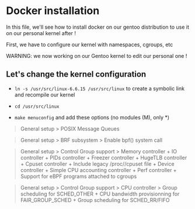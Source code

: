 # Docker installation

In this file, we'll see how to install docker on our gentoo distribution to use it on our personal kernel after !

First, we have to configure our kernel with namespaces, cgroups, etc

WARNING: we now working on our Gentoo kernel to edit our personal one !

## Let's change the kernel configuration

* `ln -s /usr/src/linux-6.6.15 /usr/src/linux` to create a symbolic link and recompile our kernel

* `cd /usr/src/linux`

* `make menuconfig` and add these options (no modules (M), only \*) 

> General setup > POSIX Message Queues

> General setup > BRF subsystem > Enable bpf() system call

> General setup > Control Group support > Memory controller + IO controller + PIDs controller + Freezer controller + HugeTLB controller + Cpuset controller + Include legacy /proc/<pid>/cpuset file + Device controller + Simple CPU accounting controller + Perf controller + Support for eBPF programs attached to cgroups

> General setup > Control Group support > CPU controller > Group scheduling for SCHED_OTHER + CPU bandwidth provisionning for FAIR_GROUP_SCHED + Group scheduling for SCHED_RR/FIFO

> 

>

>

>

>

>
